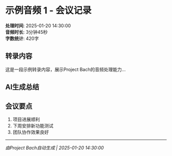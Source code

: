 # 示例音频 1 - 会议记录

**处理时间**: 2025-01-20 14:30:00  
**音频时长**: 3分钟45秒  
**字数统计**: 420字

## 转录内容
这是一段示例转录内容，展示Project Bach的音频处理能力...

## AI生成总结
## 会议要点

1. 项目进展顺利
2. 下周安排新功能测试
3. 团队协作效果良好

---
*由Project Bach自动生成 | 2025-01-20 14:30:00*
